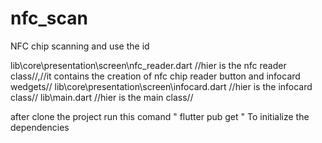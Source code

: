 # nfc_scan
NFC chip scanning and use the id

lib\core\presentation\screen\nfc_reader.dart    //hier is  the nfc reader class//,//it contains the creation of nfc chip reader button and infocard wedgets//
lib\core\presentation\screen\infocard.dart      //hier is  the infocard class//
lib\main.dart                                   //hier is  the main class// 

after clone the project run this comand " flutter pub get " To initialize the dependencies
